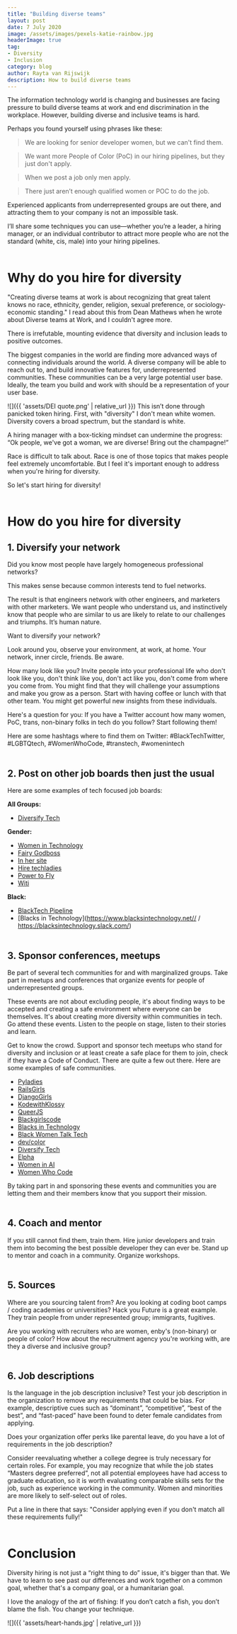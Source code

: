 ```yaml
---
title: "Building diverse teams"
layout: post
date: 7 July 2020
image: /assets/images/pexels-katie-rainbow.jpg
headerImage: true
tag:
- Diversity
- Inclusion
category: blog
author: Rayta van Rijswijk 
description: How to build diverse teams
---
```


The information technology world is changing and businesses are facing pressure to build diverse teams at work and end discrimination in the workplace. However, building diverse and inclusive teams is hard.

Perhaps you found yourself using phrases like these:

> We are looking for senior developer women, but we can't find them.

> We want more People of Color (PoC) in our hiring pipelines, but they just don't apply.

> When we post a job only men apply.

>There just aren’t enough qualified women or POC to do the job.

Experienced applicants from underrepresented groups are out there, and attracting them to your company is not an impossible task.

I’ll share some techniques you can use—whether you’re a leader, a hiring manager, or an individual contributor to attract more people who are not the standard (white, cis, male) into your hiring pipelines.
<br/><br/>
# Why do you hire for diversity

"Creating diverse teams at work is about recognizing that great talent knows no race, ethnicity, gender, religion, sexual preference, or sociology-economic standing." I read about this from Dean Mathews when he wrote about Diverse teams at Work, and I couldn't agree more.

There is irrefutable, mounting evidence that diversity and inclusion leads to positive outcomes.

The biggest companies in the world are finding more advanced ways of connecting individuals around the world. A diverse company will be able to reach out to, and build innovative features for, underrepresented communities. These communities can be a very large potential user base. Ideally, the team you build and work with should be a representation of your user base.


![]({{ 'assets/DEI quote.png' | relative_url }})
This isn’t done through panicked token hiring. First, with "diversity" I don't mean white women. Diversity covers a broad spectrum, but the standard is white.

A hiring manager with a box-ticking mindset can undermine the progress: “Ok people, we've got a woman, we are diverse! Bring out the champagne!”

Race is difficult to talk about. Race is one of those topics that makes people feel extremely uncomfortable. But I feel it's important enough to address when you're hiring for diversity.

So let's start hiring for diversity!
<br/><br/>
# How do you hire for diversity
## 1. Diversify your network

Did you know most people have largely homogeneous professional networks?

This makes sense because common interests tend to fuel networks.

The result is that engineers network with other engineers, and marketers with other marketers. We want people who understand us, and instinctively know that people who are similar to us are likely to relate to our challenges and triumphs. It’s human nature.

Want to diversify your network?

Look around you, observe your environment, at work, at home. Your network, inner circle, friends. Be aware.

How many look like you? Invite people into your professional life who don't look like you, don't think like you, don't act like you, don't come from where you come from. You might find that they will challenge your assumptions and make you grow as a person. Start with having coffee or lunch with that other team. You might get powerful new insights from these individuals.

Here's a question for you: If you have a Twitter account how many women, PoC, trans, non-binary folks in tech do you follow? Start following them!

Here are some hashtags where to find them on Twitter: #BlackTechTwitter, #LGBTQtech, #WomenWhoCode, #transtech, #womenintech 
<br/><br/>
## 2. Post on other job boards then just the usual

Here are some examples of tech focused job boards:

**All Groups:**

- [Diversify Tech](diversifytech.co/job-board)

**Gender:**

- [Women in Technology](https://www.womenintechnology.org/)
- [Fairy Godboss](https://fairygodboss.com/)
- [In her site](https://www.inhersight.com/)
- [Hire techladies](https://www.hiretechladies.com/)
- [Power to Fly](https://powertofly.com/)
- [Witi](https://witi.com/)
   

**Black:**

- [BlackTech Pipeline](https://blacktechpipeline.com/)
- [Blacks in Technology](https://www.blacksintechnology.net// / https://blacksintechnology.slack.com/)
<br/><br/>
## 3. Sponsor conferences, meetups

Be part of several tech communities for and with marginalized groups. Take part in meetups and conferences that organize events for people of underrepresented groups.

These events are not about excluding people, it's about finding ways to be accepted and creating a safe environment where everyone can be themselves. It's about creating more diversity within communities in tech. 
Go attend these events. Listen to the people on stage, listen to their stories and learn.

Get to know the crowd. Support and sponsor tech meetups who stand for diversity and inclusion or at least create a safe place for them to join, check if they have a Code of Conduct. 
There are quite a few out there. Here are some examples of safe communities.


- [Pyladies](https://pyladies.com/)
- [RailsGirls](http://railsgirls.com/)
- [DjangoGirls](https://djangogirls.org/en/)
- [KodewithKlossy](https://www.kodewithklossy.com/)
- [QueerJS](https://queerjs.com/)
- [Blackgirlscode](https://blackgirlscode.com/)
- [Blacks in Technology](https://www.blacksintechnology.net/)
- [Black Women Talk Tech](https://www.blackwomentalktech.com/)
- [dev/color](https://devcolor.org/)
- [Diversify Tech](https://www.diversifytech.co/)
- [Elpha](https://elpha.com/)
- [Women in AI](https://www.womeninai.co/)
- [Women Who Code](https://www.womenwhocode.com/companies)

By taking part in and sponsoring these events and communities you are letting them and their members know that you support their mission. 
<br/><br/>
## 4. Coach and mentor

If you still cannot find them, train them. Hire junior developers and train them into becoming the best possible developer they can ever be. Stand up to mentor and coach in a community. Organize workshops.
<br/><br/>
## 5. Sources

 Where are you sourcing talent from? Are you looking at coding boot camps / coding academies or universities? Hack you Future is a great example. They train people from under represented group; immigrants, fugitives.

Are you working with recruiters who are women, enby's (non-binary) or people of color? How about the recruitment agency you're working with, are they a diverse and inclusive group?
<br/><br/>
## 6. Job descriptions

Is the language in the job description inclusive? Test your job description in the organization to remove any requirements that could be bias. For example, descriptive cues such as “dominant”, “competitive”, “best of the best”, and “fast-paced” have been found to deter female candidates from applying.

Does your organization offer perks like parental leave, do you have a lot of requirements in the job description? 

Consider reevaluating whether a college degree is truly necessary for certain roles. For example, you may recognize that while the job states “Masters degree preferred”, not all potential employees have had access to graduate education, so it is worth evaluating comparable skills sets for the job, such as experience working in the community. Women and minorities are more likely to self-select out of roles. 

Put a line in there that says: "Consider applying even if you don't match all these requirements fully!"
<br/><br/>
# Conclusion

Diversity hiring is not just a “right thing to do” issue, it's bigger than that. We have to learn to see past our differences and work together on a common goal, whether that's a company goal, or a humanitarian goal.

I love the analogy of the art of fishing: If you don’t catch a fish, you don’t blame the fish. You change your technique.

![]({{ 'assets/heart-hands.jpg' | relative_url }})

